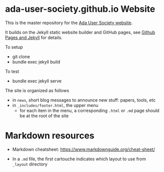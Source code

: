 # ada-user-society.github.io Website

This is the master repository for the [Ada User Society website](https://ada-user-society.github.io).

It builds on the Jekyll static website builder
and GitHub pages, see [Github Pages and Jekyll](https://docs.github.com/en/github/working-with-github-pages/setting-up-a-github-pages-site-with-jekyll) for details.

To setup
- git clone
- bundle exec jekyll build

To test
- bundle exec jekyll serve

The site is organized as follows

- in `news`, short blog messages to announce new stuff: papers, tools, etc
- in `_includes/footer.html`, the upper menu
  - for each item in the menu, a corresponding `.html` or `.md` page should be at the root of the site

# Markdown resources

* Markdown cheatsheet: https://www.markdownguide.org/cheat-sheet/

* In a `.md` file, the first cartouche indicates which layout to use from `_layout` directory
